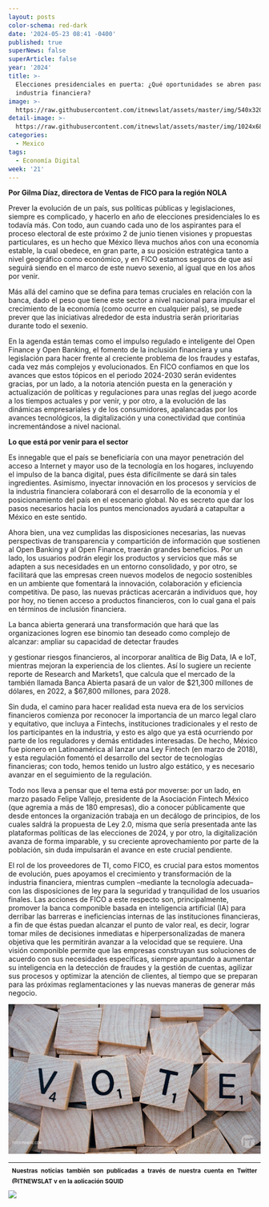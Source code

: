 ```yaml
---
layout: posts
color-schema: red-dark
date: '2024-05-23 08:41 -0400'
published: true
superNews: false
superArticle: false
year: '2024'
title: >-
  Elecciones presidenciales en puerta: ¿Qué oportunidades se abren paso para la
  industria financiera?
image: >-
  https://raw.githubusercontent.com/itnewslat/assets/master/img/540x320/Voto-p.jpg
detail-image: >-
  https://raw.githubusercontent.com/itnewslat/assets/master/img/1024x680/Voto-g.jpg
categories:
  - Mexico
tags:
  - Economía Digital
week: '21'
---
```

**Por Gilma Díaz, directora de Ventas de FICO para la región NOLA**

Prever la evolución de un país, sus políticas públicas y legislaciones, siempre es complicado, y hacerlo en año de elecciones presidenciales lo es todavía más. Con todo, aun cuando cada uno de los aspirantes para el proceso electoral de este próximo 2 de junio tienen visiones y propuestas particulares, es un hecho que México lleva muchos años con una economía estable, la cual obedece, en gran parte, a su posición estratégica tanto a nivel geográfico como económico, y en FICO estamos seguros de que así seguirá siendo en el marco de este nuevo sexenio, al igual que en los años por venir.

Más allá del camino que se defina para temas cruciales en relación con la banca, dado el peso que tiene este sector a nivel nacional para impulsar el crecimiento de la economía (como ocurre en cualquier país), se puede prever que las iniciativas alrededor de esta industria serán prioritarias durante todo el sexenio.

En la agenda están temas como el impulso regulado e inteligente del Open Finance y Open Banking, el fomento de la inclusión financiera y una legislación para hacer frente al creciente problema de los fraudes y estafas, cada vez más complejos y evolucionados. En FICO confiamos en que los avances que estos tópicos en el periodo 2024-2030 serán evidentes gracias, por un lado, a la notoria atención puesta en la generación y actualización de políticas y regulaciones para unas reglas del juego acorde a los tiempos actuales y por venir, y por otro, a la evolución de las dinámicas empresariales y de los consumidores, apalancadas por los avances tecnológicos, la digitalización y una conectividad que continúa incrementándose a nivel nacional.

**Lo que está por venir para el sector**

Es innegable que el país se beneficiaría con una mayor penetración del acceso a Internet y mayor uso de la tecnología en los hogares, incluyendo el impulso de la banca digital, pues ésta difícilmente se dará sin tales ingredientes. Asimismo, inyectar innovación en los procesos y servicios de la industria financiera colaborará con el desarrollo de la economía y el posicionamiento del país en el escenario global. No es secreto que dar los pasos necesarios hacia los puntos mencionados ayudará a catapultar a México en este sentido.

Ahora bien, una vez cumplidas las disposiciones necesarias, las nuevas perspectivas de transparencia y compartición de información que sostienen al Open Banking y al Open Finance, traerán grandes beneficios. Por un lado, los usuarios podrán elegir los productos y servicios que más se adapten a sus necesidades en un entorno consolidado, y por otro, se facilitará que las empresas creen nuevos modelos de negocio sostenibles en un ambiente que fomentará la innovación, colaboración y eficiencia competitiva. De paso, las nuevas prácticas acercarán a individuos que, hoy por hoy, no tienen acceso a productos financieros, con lo cual gana el país en términos de inclusión financiera.

La banca abierta generará una transformación que hará que las organizaciones logren ese binomio tan deseado como complejo de alcanzar: ampliar su capacidad de detectar fraudes

y gestionar riesgos financieros, al incorporar analítica de Big Data, IA e IoT, mientras mejoran la experiencia de los clientes. Así lo sugiere un reciente reporte de Research and Markets1, que calcula que el mercado de la también llamada Banca Abierta pasará de un valor de $21,300 millones de dólares, en 2022, a $67,800 millones, para 2028.

Sin duda, el camino para hacer realidad esta nueva era de los servicios financieros comienza por reconocer la importancia de un marco legal claro y equitativo, que incluya a Fintechs, instituciones tradicionales y el resto de los participantes en la industria, y esto es algo que ya está ocurriendo por parte de los reguladores y demás entidades interesadas. De hecho, México fue pionero en Latinoamérica al lanzar una Ley Fintech (en marzo de 2018), y esta regulación fomentó el desarrollo del sector de tecnologías financieras; con todo, hemos tenido un lustro algo estático, y es necesario avanzar en el seguimiento de la regulación.

Todo nos lleva a pensar que el tema está por moverse: por un lado, en marzo pasado Felipe Vallejo, presidente de la Asociación Fintech México (que agremia a más de 180 empresas), dio a conocer públicamente que desde entonces la organización trabaja en un decálogo de principios, de los cuales saldrá la propuesta de Ley 2.0, misma que sería presentada ante las plataformas políticas de las elecciones de 2024, y por otro, la digitalización avanza de forma imparable, y su creciente aprovechamiento por parte de la población, sin duda impulsarán el avance en este crucial pendiente.

El rol de los proveedores de TI, como FICO, es crucial para estos momentos de evolución, pues apoyamos el crecimiento y transformación de la industria financiera, mientras cumplen –mediante la tecnología adecuada– con las disposiciones de ley para la seguridad y tranquilidad de los usuarios finales. Las acciones de FICO a este respecto son, principalmente, promover la banca componible basada en inteligencia artificial (IA) para derribar las barreras e ineficiencias internas de las instituciones financieras, a fin de que éstas puedan alcanzar el punto de valor real, es decir, lograr tomar miles de decisiones inmediatas e hiperpersonalizadas de manera objetiva que les permitirán avanzar a la velocidad que se requiere. Una visión componible permite que las empresas construyan sus soluciones de acuerdo con sus necesidades específicas, siempre apuntando a aumentar su inteligencia en la detección de fraudes y la gestión de cuentas, agilizar sus procesos y optimizar la atención de clientes, al tiempo que se preparan para las próximas reglamentaciones y las nuevas maneras de generar más negocio.

![](https://raw.githubusercontent.com/itnewslat/assets/master/img/540x320/Voto-p.jpg)

<table style="height: 42px;" width="569">
<tbody>
<tr>
<td style="text-align: justify;"><sub><strong>Nuestras noticias también son publicadas a través de nuestra cuenta en Twitter <a href="https://twitter.com/itnewslat?lang=es">@ITNEWSLAT</a> y en la aplicación <a href="https://squidapp.co/en/">SQUID</a></strong></sub></td>
</tr>
</tbody>
</table>

<img src="https://tracker.metricool.com/c3po.jpg?hash=56f88a41e39ab42c063cc51676587a04"/>